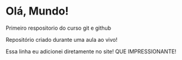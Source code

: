 # Olá, Mundo!
 Primeiro respositorio do curso git e github

Repositório criado durante uma aula ao vivo!

Essa linha eu adicionei diretamente no site! QUE IMPRESSIONANTE!
